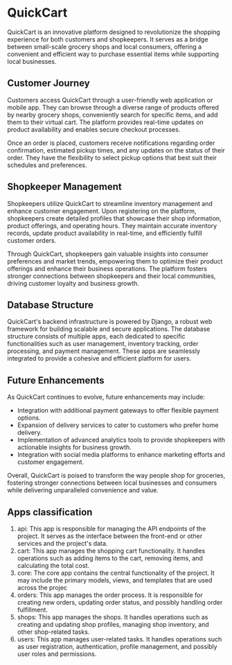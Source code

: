 # QuickCart

QuickCart is an innovative platform designed to revolutionize the shopping experience for both customers and shopkeepers. It serves as a bridge between small-scale grocery shops and local consumers, offering a convenient and efficient way to purchase essential items while supporting local businesses.

## Customer Journey

Customers access QuickCart through a user-friendly web application or mobile app. They can browse through a diverse range of products offered by nearby grocery shops, conveniently search for specific items, and add them to their virtual cart. The platform provides real-time updates on product availability and enables secure checkout processes.

Once an order is placed, customers receive notifications regarding order confirmation, estimated pickup times, and any updates on the status of their order. They have the flexibility to select pickup options that best suit their schedules and preferences.

## Shopkeeper Management

Shopkeepers utilize QuickCart to streamline inventory management and enhance customer engagement. Upon registering on the platform, shopkeepers create detailed profiles that showcase their shop information, product offerings, and operating hours. They maintain accurate inventory records, update product availability in real-time, and efficiently fulfill customer orders.

Through QuickCart, shopkeepers gain valuable insights into consumer preferences and market trends, empowering them to optimize their product offerings and enhance their business operations. The platform fosters stronger connections between shopkeepers and their local communities, driving customer loyalty and business growth.

## Database Structure

QuickCart's backend infrastructure is powered by Django, a robust web framework for building scalable and secure applications. The database structure consists of multiple apps, each dedicated to specific functionalities such as user management, inventory tracking, order processing, and payment management. These apps are seamlessly integrated to provide a cohesive and efficient platform for users.

## Future Enhancements

As QuickCart continues to evolve, future enhancements may include:

- Integration with additional payment gateways to offer flexible payment options.
- Expansion of delivery services to cater to customers who prefer home delivery.
- Implementation of advanced analytics tools to provide shopkeepers with actionable insights for business growth.
- Integration with social media platforms to enhance marketing efforts and customer engagement.

Overall, QuickCart is poised to transform the way people shop for groceries, fostering stronger connections between local businesses and consumers while delivering unparalleled convenience and value.

## Apps classification
1. api: This app is responsible for managing the API endpoints of the project. It serves as the interface between the front-end or other services and the project's data.
2. cart: This app manages the shopping cart functionality. It handles operations such as adding items to the cart, removing items, and calculating the total cost.
3. core: The core app contains the central functionality of the project. It may include the primary models, views, and templates that are used across the projec
4. orders: This app manages the order process. It is responsible for creating new orders, updating order status, and possibly handling order fulfillment.
5. shops: This app manages the shops. It handles operations such as creating and updating shop profiles, managing shop inventory, and other shop-related tasks.
6. users: This app manages user-related tasks. It handles operations such as user registration, authentication, profile management, and possibly user roles and permissions.
